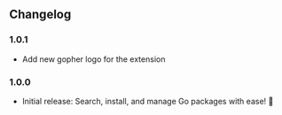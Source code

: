 ## Changelog

### 1.0.1
- Add new gopher logo for the extension

### 1.0.0
- Initial release: Search, install, and manage Go packages with ease! 🎉
